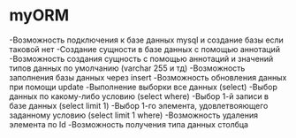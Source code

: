 # myORM
-Возможность подключения к базе данных mysql и создание базы если таковой нет
-Создание сущности в базе данных с помощью аннотаций
-Возможность создания сущность с помощью аннотаций и значений типов данных по умолчанию (varchar 255 и тд)
-Возможность заполнения базы данных через insert
-Возможность обновления данных при помощи update
-Выполнение выборки все данных (select)
-Выбор данных по какому-либо условию (select where)
-Выбор 1-й записи в базе данных (select limit 1)
-Выбор 1-го элемента, удовлетвояющего заданному условию (select limit 1 where)
-Возможность удаления элемента по Id
-Возможность получения типа данных столбца
